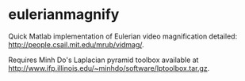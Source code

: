 eulerianmagnify
===============

Quick Matlab implementation of Eulerian video magnification detailed: http://people.csail.mit.edu/mrub/vidmag/.

Requires Minh Do's Laplacian pyramid toolbox available at http://www.ifp.illinois.edu/~minhdo/software/lptoolbox.tar.gz.
